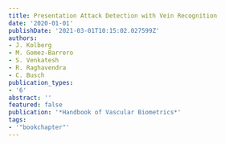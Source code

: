 ```yaml
---
title: Presentation Attack Detection with Vein Recognition
date: '2020-01-01'
publishDate: '2021-03-01T10:15:02.027599Z'
authors:
- J. Kolberg
- M. Gomez-Barrero
- S. Venkatesh
- R. Raghavendra
- C. Busch
publication_types:
- '6'
abstract: ''
featured: false
publication: '*Handbook of Vascular Biometrics*'
tags:
- '"bookchapter"'
---
```


